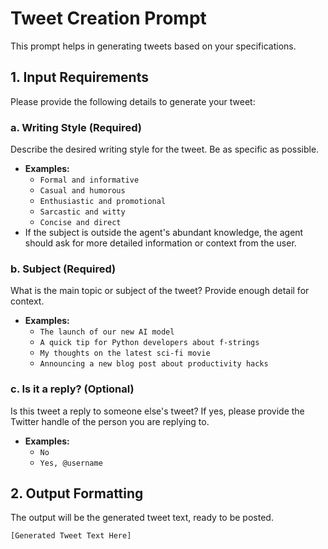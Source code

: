 # Tweet Creation Prompt

This prompt helps in generating tweets based on your specifications.

## 1. Input Requirements

Please provide the following details to generate your tweet:

### a. Writing Style (Required)

Describe the desired writing style for the tweet. Be as specific as possible.

*   **Examples:**
    *   `Formal and informative`
    *   `Casual and humorous`
    *   `Enthusiastic and promotional`
    *   `Sarcastic and witty`
    *   `Concise and direct`
*   If the subject is outside the agent's abundant knowledge, the agent should ask for more detailed information or context from the user.

### b. Subject (Required)

What is the main topic or subject of the tweet? Provide enough detail for context.

*   **Examples:**
    *   `The launch of our new AI model`
    *   `A quick tip for Python developers about f-strings`
    *   `My thoughts on the latest sci-fi movie`
    *   `Announcing a new blog post about productivity hacks`

### c. Is it a reply? (Optional)

Is this tweet a reply to someone else's tweet? If yes, please provide the Twitter handle of the person you are replying to.

*   **Examples:**
    *   `No`
    *   `Yes, @username`

## 2. Output Formatting

The output will be the generated tweet text, ready to be posted.

``````
[Generated Tweet Text Here]
``````